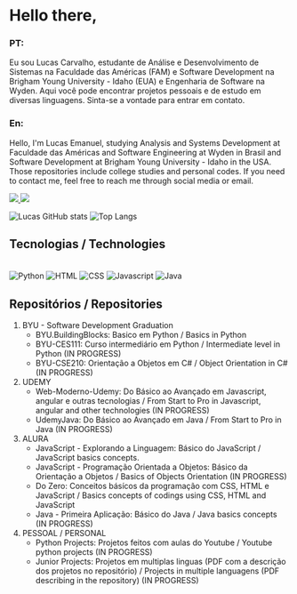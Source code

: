 # Hello there,

### PT:
Eu sou Lucas Carvalho, estudante de Análise e Desenvolvimento de Sistemas na Faculdade das Américas (FAM) e Software Development na Brigham Young University - Idaho (EUA) e Engenharia de Software na Wyden. Aqui você pode encontrar projetos pessoais e de estudo em diversas linguagens. Sinta-se a vontade para entrar em contato.

### En:
Hello, I'm Lucas Emanuel, studying Analysis and Systems Development at Faculdade das Américas and Software Engineering at Wyden in Brasil and Software Development at Brigham Young University - Idaho in the USA. Those repositories include college studies and personal codes. If you need to contact me, feel free to reach me through social media or email.

<a href="mailto:lucas.emanuel.carvalho@outlook.com">
  <img src="https://img.shields.io/badge/Microsoft_Outlook-0078D4?style=for-the-badge&logo=microsoft-outlook&logoColor=white" />
</a>
<a href="https://www.linkedin.com/in/lucas-emanuel-oliveira-de-carvalho/" />
  <img src="https://img.shields.io/badge/LinkedIn-0077B5?style=for-the-badge&logo=linkedin&logoColor=white"/>
</a>

![Lucas GitHub stats](https://github-readme-stats.vercel.app/api?username=lucasemanuel92&show_icons=true&theme=tokyonight) 
![Top Langs](https://github-readme-stats.vercel.app/api/top-langs/?username=lucasemanuel92)

## Tecnologias / Technologies  

<div style="display: inline_block"><br>
<img align="center" alt="Python" src=https://img.shields.io/badge/Python-14354C?style=for-the-badge&logo=python&logoColor=white>
<img align="center" alt="HTML" src=https://img.shields.io/badge/HTML-239120?style=for-the-badge&logo=html5&logoColor=white>
<img align="center" alt="CSS" src=https://img.shields.io/badge/CSS-239120?&style=for-the-badge&logo=css3&logoColor=white>
<img align="center" alt="Javascript" src=https://img.shields.io/badge/JavaScript-F7DF1E?style=for-the-badge&logo=javascript&logoColor=black>
<img align="center" alt="Java" src=https://img.shields.io/badge/Java-ED8B00?style=for-the-badge&logo=openjdk&logoColor=white>
</div>

## Repositórios / Repositories
1. BYU - Software Development Graduation
   - BYU.BuildingBlocks: Basico em Python / Basics in Python
   - BYU-CES111: Curso intermediário em Python / Intermediate level in Python (IN PROGRESS)
   - BYU-CSE210: Orientação a Objetos em C# / Object Orientation in C# (IN PROGRESS)
2. UDEMY
   - Web-Moderno-Udemy: Do Básico ao Avançado em Javascript, angular e outras tecnologias / From Start to Pro in Javascript, angular and other technologies (IN PROGRESS)
   - UdemyJava: Do Básico ao Avançado em Java / From Start to Pro in Java (IN PROGRESS)
3. ALURA
   - JavaScript - Explorando a Linguagem: Básico do JavaScript / JavaScript basics concepts.
   - JavaScript - Programação Orientada a Objetos: Básico da Orientação a Objetos / Basics of Objects Orientation (IN PROGRESS)
   - Do Zero: Conceitos básícos da programação com CSS, HTML e JavaScript / Basics concepts of codings using CSS, HTML and JavaScript
   - Java - Primeira Aplicação: Básico do Java / Java basics concepts (IN PROGRESS)
  4. PESSOAL / PERSONAL
     - Python Projects: Projetos feitos com aulas do Youtube / Youtube python projects (IN PROGRESS)
     - Junior Projects: Projetos em multiplas linguas (PDF com a descrição dos projetos no repositório) / Projects in multiple languagens (PDF describing in the repository) (IN PROGRESS)
